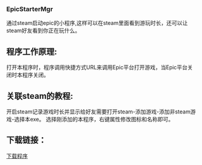### EpicStarterMgr
通过steam启动epic的小程序,这样可以在steam里面看到游玩时长，还可以让steam好友看到你正在玩什么。

## 程序工作原理:

打开本程序时，程序调用快捷方式URL来调用Epic平台打开游戏，当Epic平台关闭时本程序关闭。

## 关联steam的教程:

开启steam记录游戏时长并显示给好友需要打开steam-添加游戏-添加非steam游戏-选择本exe。
选择刚添加的本程序，右键属性修改图标和名称即可。

## 下载链接：

<a href="https://github.com/ZSDF-Warren/EpicStarterMgr/blob/25376738759b05bc7a888366dfdd0cfef01fb0e0/EpicStartMgr.exe?raw=true" download="EpicStartMgr.exe">下载程序</a>
